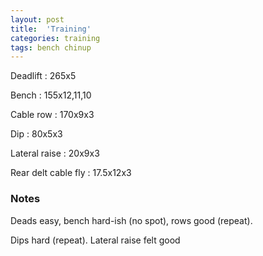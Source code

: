 ```yaml
---
layout: post
title:  'Training'
categories: training
tags: bench chinup
---
```


Deadlift  :  265x5

Bench : 155x12,11,10

Cable row : 170x9x3

Dip  :  80x5x3

Lateral raise  :  20x9x3

Rear delt cable fly : 17.5x12x3

### Notes

Deads easy, bench hard-ish (no spot), rows good (repeat).

Dips hard (repeat). Lateral raise felt good

